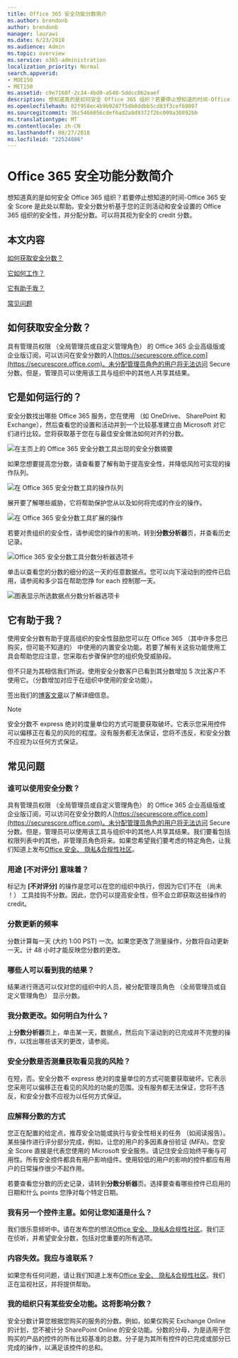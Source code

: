 ```yaml
---
title: Office 365 安全功能分数简介
ms.author: brendonb
author: brendonb
manager: laurawi
ms.date: 6/23/2018
ms.audience: Admin
ms.topic: overview
ms.service: o365-administration
localization_priority: Normal
search.appverid:
- MOE150
- MET150
ms.assetid: c9e7160f-2c34-4bd0-a548-5ddcc862eaef
description: 想知道真的是如何安全 Office 365 组织？若要停止想知道的时间-Office 365 安全 Score 是此处以帮助。安全分数分析基于您的正则活动和安全设置的 Office 365 组织的安全性，并分配分数。可以将其视为安全的 credit 分数。
ms.openlocfilehash: 02f958ec4b9b9287f5db8ddbb5cd83f3cef68007
ms.sourcegitcommit: 36c5466056cdef6ad2a8d9372f2bc009a30892bb
ms.translationtype: MT
ms.contentlocale: zh-CN
ms.lasthandoff: 08/27/2018
ms.locfileid: "22524886"
---
```

# <a name="introducing-the-office-365-secure-score"></a>Office 365 安全功能分数简介

想知道真的是如何安全 Office 365 组织？若要停止想知道的时间-Office 365 安全 Score 是此处以帮助。安全分数分析基于您的正则活动和安全设置的 Office 365 组织的安全性，并分配分数。可以将其视为安全的 credit 分数。
  
## <a name="in-this-article"></a>本文内容

[如何获取安全分数？](office-365-secure-score.md#howtoaccess)
  
[它如何工作？](office-365-secure-score.md#HowWorks)
  
[它有助于我？](office-365-secure-score.md#HowHelps)
  
[常见问题](office-365-secure-score.md#FAQ)
  
## <a name="how-do-i-get-to-secure-score"></a>如何获取安全分数？
<a name="howtoaccess"> </a>

具有管理员权限 （全局管理员或自定义管理角色） 的 Office 365 企业高级版或企业版订阅，可以访问在安全分数的人[https://securescore.office.com](https://securescore.office.com)。未分配管理员角色的用户将无法访问 Secure 分数。但是，管理员可以使用该工具与组织中的其他人共享其结果。
  
## <a name="how-does-it-work"></a>它是如何运行的？
<a name="HowWorks"> </a>

安全分数找出哪些 Office 365 服务，您在使用 （如 OneDrive、 SharePoint 和 Exchange），然后查看您的设置和活动并到一个比较基准建立由 Microsoft 对它们进行比较。您将获取基于您在与最佳安全做法如何对齐的分数。
  
![在主页上的 Office 365 安全分数工具出现的安全分数摘要](media/151de499-259d-45e3-9706-7dae0bfb9f9c.png)
  
如果您想要提高您分数，请查看要了解有助于提高安全性，并降低风险可实现的操作队列。
  
![在 Office 365 安全分数工具的操作队列](media/23757303-274c-46c7-a7ee-b4e6f2f9eca0.png)
  
展开要了解哪些威胁，它将帮助保护您从以及如何将完成的作业的操作。
  
![在 Office 365 安全分数工具扩展的操作](media/515d45f1-c554-455f-b251-ab62f712bca3.png)
  
若要对贵组织的安全性，请参阅您的操作的影响，转到**分数分析器**页，并查看历史记录。 
  
![Office 365 安全分数工具分数分析器选项卡](media/f38f4f0c-fdf7-4004-8eb3-53e5064cd4f7.png)
  
单击以查看您的分数的细分的这一天的任意数据点。您可以向下滚动到的控件已启用，请参阅和多少旨在帮助您挣 for each 控制那一天。
  
![图表显示所选数据点分数分析器选项卡](media/b8427837-2ed9-4319-ba71-7d03bd99129c.png)
  
## <a name="how-will-it-help-me"></a>它有助于我？
<a name="HowHelps"> </a>

使用安全分数有助于提高组织的安全性鼓励您可以在 Office 365 （其中许多您已购买，但可能不知道的） 中使用的内置安全功能。若要了解有关这些功能使用工具会帮助您应注意，您采取右步骤保护您的组织免受威胁段。
  
但不只是为其相信我们所说。使用安全分数客户已看到其分数增加 5 次比客户不使用它。（分数增加对应于在组织中使用的安全功能）。
  
签出我们的[博客文章](https://go.microsoft.com/fwlink/?linkid=836898)以了解详细信息。 
  
> [!NOTE]
> 安全分数不 express 绝对的度量单位的方式可能要获取破坏。它表示您采用控件可以偏移正在看见的风险的程度。没有服务都无法保证，您将不违反，和安全分数不应视为以任何方式保证。 
  
## <a name="faqs"></a>常见问题
<a name="FAQ"> </a>

### <a name="who-can-use-secure-score"></a>谁可以使用安全分数？

具有管理员权限 （全局管理员或自定义管理角色） 的 Office 365 企业高级版或企业版订阅，可以访问在安全分数的人[https://securescore.office.com](https://securescore.office.com)。未分配管理员角色的用户将无法访问 Secure 分数。但是，管理员可以使用该工具与组织中的其他人共享其结果。我们要看包括权限列表中的其他，非管理员角色将来。如果您希望我们要考虑的特定角色，让我们知道上发布[Office 安全、 隐私&amp;合规性社区](https://go.microsoft.com/fwlink/?linkid=836898)。
  
### <a name="what-does-not-scored-mean"></a>用途 [不对评分] 意味着？

标记为 **[不对评分]** 的操作是您可以在您的组织中执行，但因为它们不在 （尚未 ！） 工具挂钩不分数。因此，您仍可以提高安全性，但不会立即获取这些操作的 credit。 
  
### <a name="how-often-is-my-score-updated"></a>分数更新的频率

分数计算每一天 (大约 1:00 PST) 一次。如果您更改了测量操作，分数将自动更新一天。计 48 小时才能反映您分数的更改。
  
### <a name="who-can-see-my-results"></a>哪些人可以看到我的结果？

结果进行筛选可以仅对您的组织中的人员，被分配管理员角色 （全局管理员或自定义管理角色） 显示分数。
  
### <a name="my-score-changed-how-do-i-figure-out-why"></a>我分数更改。如何明白为什么？

上**分数分析器**页上，单击某一天，数据点，然后向下滚动到的已完成并不完整的操作，以找出哪些该天的更改，请参阅。 
  
### <a name="does-the-secure-score-measure-my-risk-of-getting-breached"></a>安全分数是否测量获取看见我的风险？

在短，否。安全分数不 express 绝对的度量单位的方式可能要获取破坏。它表示您采用可以偏移正在看见的风险的功能的范围。没有服务都无法保证，您将不违反，和安全分数不应视为以任何方式保证。
  
### <a name="how-should-i-interpret-my-score"></a>应解释分数的方式

您正在配置的给定点，推荐安全功能或执行与安全性相关的任务 （如阅读报告）。某些操作进行评分部分完成，例如，让您的用户的多因素身份验证 (MFA)。您安全 Score 直接是代表您使用的 Microsoft 安全服务。请记住安全应始终平衡与可用性。所有安全控件都具有用户影响组件。使用较低的用户的影响的控件都应有用户的日常操作很少不起作用。
  
若要查看您分数的历史记录，请转到**分数分析器**页。选择要查看哪些控件已启用的日期和什么 points 您挣对每个特定日期。 
  
### <a name="i-have-an-idea-for-another-control-how-do-i-let-you-know-what-it-is"></a>我有另一个控件主意。如何让您知道是什么？

我们很乐意倾听中。请在发布您的想法[Office 安全、 隐私&amp;合规性社区](https://go.microsoft.com/fwlink/?linkid=836898)。我们正在侦听，并希望安全分数，包括对您重要的所有选项。
  
### <a name="something-isnt-working-right-who-should-i-contact"></a>内容失效。我应与谁联系？

如果您有任何问题，请让我们知道上发布[Office 安全、 隐私&amp;合规性社区](https://go.microsoft.com/fwlink/?linkid=836898)。我们正在监视社区，并将提供帮助。
  
### <a name="my-organization-only-has-certain-security-features-does-this-affect-my-score"></a>我的组织只有某些安全功能。这将影响分数？

安全分数计算您根据您购买的服务的分数。例如，如果仅购买 Exchange Online 的计划，您不被计分 SharePoint Online 的安全功能。分数的分母，为是适用于您购买的产品的控件的所有比较基准的总数。分子是为其所有控件的已完成或部分已完成的操作，以满足该控件的总和。
  

